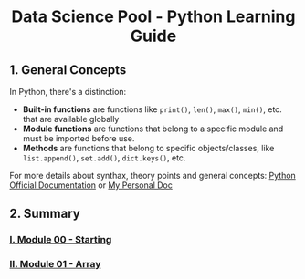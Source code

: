 <div align="center">

# Data Science Pool - Python Learning Guide

</div>

## 1. General Concepts

In Python, there's a distinction:

- **Built-in functions** are functions like `print()`, `len()`, `max()`, `min()`, etc. that are available globally
- **Module functions** are functions that belong to a specific module and must be imported before use.
- **Methods** are functions that belong to specific objects/classes, like `list.append()`, `set.add()`, `dict.keys()`, etc.


For more details about synthax, theory points and general concepts: [Python Official Documentation][Python Official Documentation] or [My Personal Doc][My Personal Doc]

## 2. Summary 

### [I.  Module 00 - Starting](./module-00/README.md)
### [II. Module 01 - Array](./module-01/README.md)


[Python Official Documentation]: https://docs.python.org/
[My Personal Doc]: https://github.com/AK7iwi/DOC/tree/main/python
